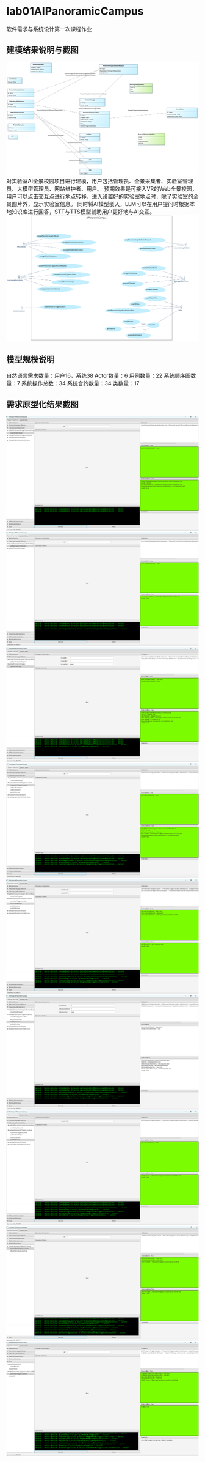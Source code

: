 # lab01AIPanoramicCampus
软件需求与系统设计第一次课程作业
## 建模结果说明与截图
![概念类图](/Image/11.png)
对实验室AI全景校园项目进行建模，用户包括管理员、全景采集者、实验室管理员、大模型管理员、网站维护者、用户。
预期效果是可接入VR的Web全景校园，用户可以点击交互点进行地点转移，进入设置好的实验室地点时，除了实验室的全景图片外，显示实验室信息。
同时将AI模型嵌入，LLM可以在用户提问时根据本地知识库进行回答，STT与TTS模型辅助用户更好地与AI交互。
![用例图](/Image/12.png)
## 模型规模说明
自然语言需求数量：用户16，系统38
Actor数量：6
用例数量：22
系统顺序图数量：7
系统操作总数：34
系统合约数量：34
类数量：17
## 需求原型化结果截图
![实验室管理员发布全景图片采集委托](Image/1.png)
![全景采集者接取委托](Image/2.png)
![全景采集者上传委托图片](Image/3.png)
![实验室管理员创建实验室交互点](Image/4.png)
![实验室管理员设置实验室的全景图片](Image/5.png)
![实验室管理员设置实验室的介绍](Image/6.png)
![实验室管理员提交审核](Image/7.png)
![网站维护者进行审批](Image/8.png)
![用户访问](Image/9.png)
